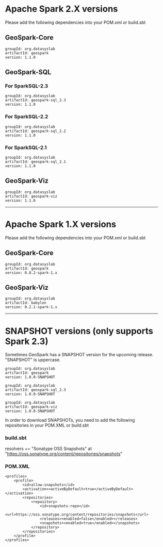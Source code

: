 # Apache Spark 2.X versions
Please add the following dependencies into your POM.xml or build.sbt
## GeoSpark-Core
```
groupId: org.datasyslab
artifactId: geospark
version: 1.1.0
```
## GeoSpark-SQL
### For SparkSQL-2.3
```
groupId: org.datasyslab
artifactId: geospark-sql_2.3
version: 1.1.0
```
### For SparkSQL-2.2
```
groupId: org.datasyslab
artifactId: geospark-sql_2.2
version: 1.1.0
```
### For SparkSQL-2.1
```
groupId: org.datasyslab
artifactId: geospark-sql_2.1
version: 1.1.0
```
## GeoSpark-Viz 
```
groupId: org.datasyslab
artifactId: geospark-viz
version: 1.1.0
```

---

# Apache Spark 1.X versions
Please add the following dependencies into your POM.xml or build.sbt
## GeoSpark-Core
```
groupId: org.datasyslab
artifactId: geospark
version: 0.8.2-spark-1.x
```
## GeoSpark-Viz
```
groupId: org.datasyslab
artifactId: babylon
version: 0.2.1-spark-1.x
```

---
# SNAPSHOT versions (only supports Spark 2.3)
Sometimes GeoSpark has a SNAPSHOT version for the upcoming release. "SNAPSHOT" is uppercase.
```
groupId: org.datasyslab
artifactId: geospark
version: 1.0.0-SNAPSHOT
```

```
groupId: org.datasyslab
artifactId: geospark-sql_2.3
version: 1.0.0-SNAPSHOT
```

```
groupId: org.datasyslab
artifactId: geospark-viz
version: 1.0.0-SNAPSHOT
```

In order to download SNAPSHOTs, you need to add the following repositories in your POM.XML or build.sbt
### build.sbt
resolvers +=
  "Sonatype OSS Snapshots" at "https://oss.sonatype.org/content/repositories/snapshots"
### POM.XML
    <profiles>
        <profile>
            <id>allow-snapshots</id>
            <activation><activeByDefault>true</activeByDefault></activation>
            <repositories>
                <repository>
                    <id>snapshots-repo</id>
                    <url>https://oss.sonatype.org/content/repositories/snapshots</url>
                    <releases><enabled>false</enabled></releases>
                    <snapshots><enabled>true</enabled></snapshots>
                </repository>
            </repositories>
        </profile>
    </profiles>
